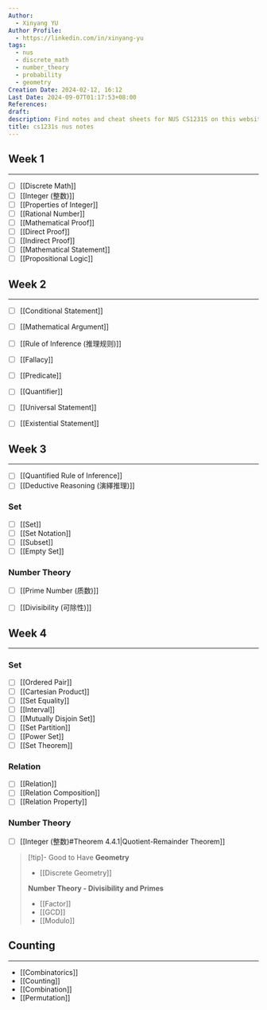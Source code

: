 ```yaml
---
Author:
  - Xinyang YU
Author Profile:
  - https://linkedin.com/in/xinyang-yu
tags:
  - nus
  - discrete_math
  - number_theory
  - probability
  - geometry
Creation Date: 2024-02-12, 16:12
Last Date: 2024-09-07T01:17:53+08:00
References: 
draft: 
description: Find notes and cheat sheets for NUS CS1231S on this website. Get help preparing for your final exam and answers to your questions.
title: cs1231s nus notes
---
```



## Week 1
---
- [ ] [[Discrete Math]]
- [ ] [[Integer (整数)]]
- [ ] [[Properties of Integer]] 
- [ ] [[Rational Number]]
- [ ] [[Mathematical Proof]]
- [ ] [[Direct Proof]]
- [ ] [[Indirect Proof]]
- [ ] [[Mathematical Statement]]
- [ ] [[Propositional Logic]]

## Week 2
---
- [ ] [[Conditional Statement]]
- [ ] [[Mathematical Argument]]
- [ ] [[Rule of Inference (推理规则)]]
- [ ] [[Fallacy]]
- [ ] [[Predicate]]
- [ ] [[Quantifier]]
- [ ] [[Universal Statement]]
- [ ] [[Existential Statement]]


## Week 3
---
- [ ] [[Quantified Rule of Inference]]
- [ ] [[Deductive Reasoning (演繹推理)]]

### Set
- [ ] [[Set]]
- [ ] [[Set Notation]]
- [ ] [[Subset]]
- [ ] [[Empty Set]]

### Number Theory
- [ ] [[Prime Number (质数)]]
- [ ] [[Divisibility (可除性)]]


## Week 4
---
### Set
- [ ] [[Ordered Pair]]
- [ ] [[Cartesian Product]]
- [ ] [[Set Equality]]
- [ ] [[Interval]]
- [ ] [[Mutually Disjoin Set]]
- [ ] [[Set Partition]]
- [ ] [[Power Set]]
- [ ] [[Set Theorem]]

### Relation
- [ ] [[Relation]]
- [ ] [[Relation Composition]]
- [ ] [[Relation Property]]

### Number Theory
- [ ] [[Integer (整数)#Theorem 4.4.1|Quotient-Remainder Theorem]]



>[!tip]- Good to Have
> **Geometry**
> - [[Discrete Geometry]]
>   
> **Number Theory - Divisibility and Primes** 
> - [[Factor]]
> - [[GCD]]
> - [[Modulo]]





## Counting
---
- [[Combinatorics]]
- [[Counting]]
- [[Combination]]
- [[Permutation]]

